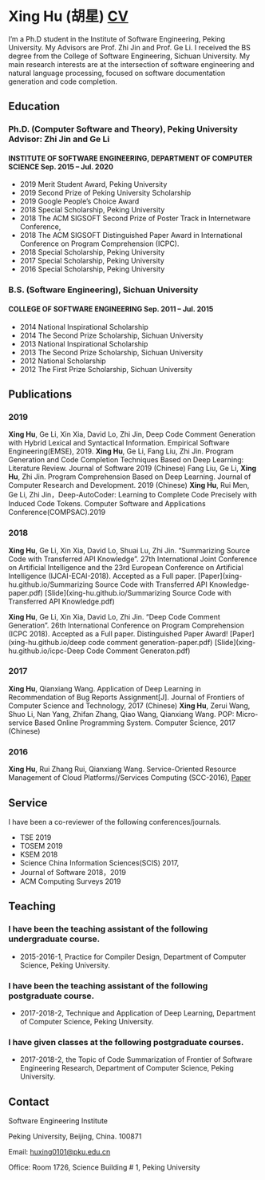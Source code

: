 #  Xing Hu (胡星) [CV](xing-hu.github.io/Xing-Hu_CV.pdf)

I’m a Ph.D student in the Institute of Software Engineering, Peking University. My Advisors are Prof. Zhi Jin and Prof. Ge Li. I received the BS degree from the College of Software Engineering, Sichuan University. My main research interests are at the intersection of software engineering and natural language processing, focused on software documentation generation and code completion.


## Education

### Ph.D. (Computer Software and Theory), Peking University    Advisor: Zhi Jin and Ge Li

#### INSTITUTE OF SOFTWARE ENGINEERING, DEPARTMENT OF COMPUTER SCIENCE             Sep. 2015 – Jul. 2020 

- 2019 Merit Student Award, Peking University
-	2019 Second Prize of Peking University Scholarship
-	2019 Google People’s Choice Award
-	2018 Special Scholarship, Peking University
-	2018 The ACM SIGSOFT Second Prize of Poster Track in Internetware Conference, 
-	2018 The ACM SIGSOFT Distinguished Paper Award in International Conference on Program Comprehension (ICPC).
-	2018 Special Scholarship, Peking University
-	2017 Special Scholarship, Peking University
-	2016 Special Scholarship, Peking University

### B.S. (Software Engineering), Sichuan University

#### COLLEGE OF SOFTWARE ENGINEERING                                       Sep. 2011 – Jul. 2015
-	2014 National Inspirational Scholarship
-	2014 The Second Prize Scholarship, Sichuan University
-	2013 National Inspirational Scholarship
-	2013 The Second Prize Scholarship, Sichuan University
-	2012 National Scholarship
-	2012 The First Prize Scholarship, Sichuan University


## Publications

### 2019

**Xing Hu**, Ge Li, Xin Xia, David Lo, Zhi Jin, Deep Code Comment Generation with Hybrid Lexical and Syntactical Information. Empirical Software Engineering(EMSE), 2019.
**Xing Hu**, Ge Li, Fang Liu, Zhi Jin. Program Generation and Code Completion Techniques Based on Deep Learning: Literature Review. Journal of Software 2019 (Chinese)
Fang Liu, Ge Li, **Xing Hu**, Zhi Jin. Program Comprehension Based on Deep Learning. Journal of Computer Research and Development. 2019 (Chinese)
**Xing Hu**, Rui Men, Ge Li, Zhi Jin，Deep-AutoCoder: Learning to Complete Code Precisely with Induced Code Tokens. Computer Software and Applications Conference(COMPSAC).2019


### 2018

**Xing Hu**, Ge Li, Xin Xia, David Lo, Shuai Lu, Zhi Jin. “Summarizing Source Code with Transferred API Knowledge”. 27th International Joint Conference on Artificial Intelligence and the 23rd European Conference on Artificial Intelligence (IJCAI-ECAI-2018). Accepted as a Full paper. [Paper](xing-hu.github.io/Summarizing Source Code with Transferred API Knowledge-paper.pdf) [Slide](xing-hu.github.io/Summarizing Source Code with Transferred API Knowledge.pdf)

**Xing Hu**, Ge Li, Xin Xia, David Lo, Zhi Jin. “Deep Code Comment Generation”. 26th International Conference on Program Comprehension (ICPC 2018). Accepted as a Full paper. Distinguished Paper Award! [Paper](xing-hu.github.io/deep code comment generation-paper.pdf) [Slide](xing-hu.github.io/icpc-Deep Code Comment Generaton.pdf)

### 2017

**Xing Hu**, Qianxiang Wang. Application of Deep Learning in Recommendation of Bug Reports Assignment[J]. Journal of Frontiers of Computer Science and Technology, 2017 (Chinese)
**Xing Hu**, Zerui Wang, Shuo Li, Nan Yang, Zhifan Zhang, Qiao Wang, Qianxiang Wang. POP: Micro-service Based Online Programming System. Computer Science, 2017 (Chinese)


### 2016

**Xing Hu**, Rui Zhang Rui, Qianxiang Wang. Service-Oriented Resource Management of Cloud Platforms//Services Computing (SCC-2016),  [Paper](xing-hu.github.io/07557483.pdf)


## Service
I have been a co-reviewer of the following conferences/journals.
- TSE 2019
- TOSEM 2019
-	KSEM 2018
-	Science China Information Sciences(SCIS) 2017, 
-	Journal of Software 2018，2019
-	ACM Computing Surveys 2019

## Teaching

### I have been the teaching assistant of the following undergraduate course.
- 2015-2016-1, Practice for Compiler Design, Department of Computer Science, Peking University.
### I have been the teaching assistant of the following postgraduate course.
-	2017-2018-2, Technique and Application of Deep Learning, Department of Computer Science, Peking University.
###	I have given classes at the following postgraduate courses.
-	2017-2018-2, the Topic of Code Summarization of Frontier of Software Engineering Research, Department of Computer Science, Peking University.



## Contact

Software Engineering Institute

Peking University, Beijing, China. 100871

Email: huxing0101@pku.edu.cn

Office: Room 1726, Science Building # 1, Peking University
